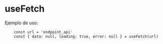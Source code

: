 # useFetch

Ejemplo de uso:

```
    const url = 'endpoint_api'
    const { data: null, loading: true, error: null } = useFetch(url)
```

